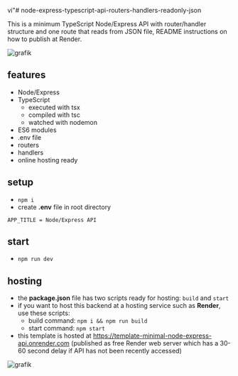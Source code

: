 vi"# node-express-typescript-api-routers-handlers-readonly-json

This is a minimum TypeScript Node/Express API with router/handler structure and one route that reads from JSON file, README instructions on how to publish at Render.

![grafik](https://github.com/edwardtanguay/node-express-api-routers-handlers-json/assets/446574/cee9e2cf-6518-43f8-b3cf-afee2bbc6e10)

## features

- Node/Express
- TypeScript
  - executed with tsx
  - compiled with tsc
  - watched with nodemon
- ES6 modules
- .env file
- routers
- handlers
- online hosting ready

## setup
  - `npm i`
  - create **.env** file in root directory

```
APP_TITLE = Node/Express API
```

## start
  - `npm run dev`

## hosting

- the **package.json** file has two scripts ready for hosting: `build` and `start`
- if you want to host this backend at a hosting service such as **Render**, use these scripts:
  - build command: `npm i && npm run build`
  - start command: `npm start`
- this template is hosted at https://template-minimal-node-express-api.onrender.com (published as free Render web server which has a 30-60 second delay if API has not been recently accessed)

![grafik](https://github.com/edwardtanguay/template-api-node-express-typescript-es6-modules-lowdb/assets/446574/4c57128a-c648-4c9a-9c3f-509fc1fb72aa)
